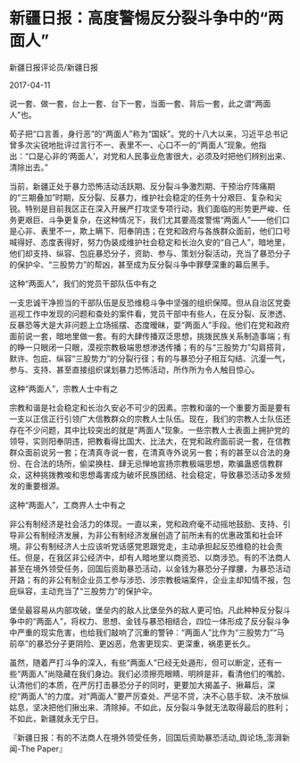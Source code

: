 # 新疆日报：高度警惕反分裂斗争中的“两面人”

新疆日报评论员/新疆日报



2017-04-11





说一套、做一套，台上一套、台下一套，当面一套、背后一套，此之谓“两面人”也。



荀子把“口言善，身行恶”的“两面人”称为“国妖”。党的十八大以来，习近平总书记曾多次尖锐地批评过言行不一、表里不一、心口不一的“两面人”现象。他指出：“口是心非的‘两面人’，对党和人民事业危害很大，必须及时把他们辨别出来、清除出去。”



当前，新疆正处于暴力恐怖活动活跃期、反分裂斗争激烈期、干预治疗阵痛期的“三期叠加”时期，反分裂、反暴力，维护社会稳定的任务十分艰巨、复杂和尖锐。特别是目前我区正在深入开展严打攻坚专项行动，我们面临的形势更严峻、任务更艰巨、斗争更复杂，在这种情况下，我们尤其要高度警惕“两面人”——他们口是心非、表里不一，欺上瞒下、阳奉阴违；在党和政府与各族群众面前，他们口号喊得好、态度表得好，努力伪装成维护社会稳定和长治久安的“自己人”，暗地里，他们却支持、纵容、包庇暴恐分子，资助、参与、策划分裂活动，充当了暴恐分子的保护伞、“三股势力”的帮凶，甚至成为反分裂斗争中罪孽深重的幕后黑手。



这种“两面人”，我们的党员干部队伍中有之



一支忠诚干净担当的干部队伍是反恐维稳斗争中坚强的组织保障。但从自治区党委巡视工作中发现的问题和查处的案件看，党员干部中有些人，在反分裂、反渗透、反暴恐等大是大非问题上立场摇摆、态度暧昧，耍“两面人”手段。他们在党和政府面前说一套，暗地里做一套。有的大肆传播双泛思想，挑拨民族关系制造事端；有的睁一只眼闭一只眼，漠视宗教极端思想渗透传播；有的与“三股势力”勾肩搭背，默许、包庇、纵容“三股势力”的分裂行径；有的与暴恐分子相互勾结、沆瀣一气，参与、支持、甚至直接组织谋划暴力恐怖活动，所作所为令人触目惊心。



这种“两面人”，宗教人士中有之



宗教和谐是社会稳定和长治久安必不可少的因素。宗教和谐的一个重要方面是要有一支以正信正行引领广大信教群众的宗教人士队伍。现在，我们的宗教人士队伍还存在不少问题，其中比较突出的就是“两面人”现象。一些宗教人士表面上拥护党的领导，实则阳奉阴违，把教看得比国大、比法大，在党和政府面前说一套，在信教群众面前说另一套；在清真寺说一套，在清真寺外说另一套；有的甚至以合法的身份、在合法的场所，偷梁换柱、肆无忌惮地宣扬宗教极端思想，欺骗蛊惑信教群众，这种挑拨教唆和思想毒害成为破坏民族团结、社会稳定，导致暴恐活动多发频发的重要根源。



这种“两面人”，工商界人士中有之



非公有制经济是社会活力的体现。一直以来，党和政府毫不动摇地鼓励、支持、引导非公有制经济发展，为非公有制经济发展创造了前所未有的优惠政策和社会环境。非公有制经济人士应该听党话感党恩跟党走，主动承担起反恐维稳的社会责任。但是，在我区非公经济中，却有人暗地里以商资恐、以商涉恐。有的不法商人甚至在境外领受任务，回国后资助暴恐活动，以金钱为暴恐分子撑腰，为暴恐活动开路；有的非公有制企业员工参与涉恐、涉宗教极端案件，企业主却知情不报，包庇纵容，主动充当了“三股势力”的保护伞。



堡垒最容易从内部攻破，堡垒内的敌人比堡垒外的敌人更可怕。凡此种种反分裂斗争中的“两面人”，将权力、思想、金钱与暴恐相结合，四位一体形成了反分裂斗争中严重的现实危害，也给我们敲响了沉重的警钟：“两面人”比作为“三股势力”“马前卒”的暴恐分子更阴险、更凶恶，危害更现实、更深重，祸患更长久。



虽然，随着严打斗争的深入，有些“两面人”已经无处遁形，但可以断定，还有一些“两面人”尚隐藏在我们身边。我们必须擦亮眼睛、明辨是非，看清他们的嘴脸、认清他们的本质，在严厉打击暴恐分子的同时，更要加大揭盖子、揪幕后，深挖“两面人”的力度。对“两面人”要严厉查处、严惩不贷，决不心慈手软、决不放纵姑息，坚决把他们揪出来、清除掉。不如此，反分裂斗争就无法取得最后的胜利；不如此，新疆就永无宁日。



『新疆日报：有的不法商人在境外领受任务，回国后资助暴恐活动\_舆论场\_澎湃新闻-The Paper』​​​​